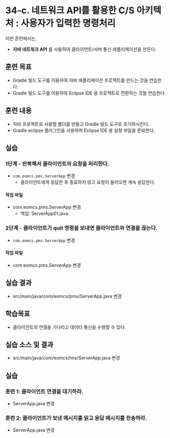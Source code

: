 # 34-c. 네트워크 API를 활용한 C/S 아키텍처 : 사용자가 입력한 명령처리

이번 훈련에서는,
- **자바 네트워크 API** 를 사용하여 클라이언트/서버 통신 애플리케이션을 만든다.

## 훈련 목표
- Gradle 빌드 도구를 이용하여 자바 애플리케이션 프로젝트를 만드는 것을 연습한다.
- Gradle 빌드 도구를 이용하여 Eclipse IDE 용 프로젝트로 전환하는 것을 연습한다.

## 훈련 내용
- 자바 프로젝트로 사용할 폴더를 만들고 Gradle 빌드 도구로 초기화시킨다.
- Gradle eclipse 플러그인을 사용하여 Eclipse IDE 용 설정 파일을 준비한다.


## 실습

### 1단계 - 반복해서 클라이언트의 요청을 처리한다.

- `com.eomcs.pms.ServerApp` 변경
  - 클라이언트에게 응답한 후 종료하지 않고 요청이 들어오면 계속 응답한다.

#### 작업 파일
- com.eomcs.pms.ServerApp 변경
  - 백업: ServerApp01.java

### 2단계 - 클라이언트가 quit 명령을 보내면 클라이언트와 연결을 끊는다.

- `com.eomcs.pms.ServerApp` 변경

#### 작업 파일
- com.eomcs.pms.ServerApp 변경


## 실습 결과
- src/main/java/com/eomcs/pms/ServerApp.java 변경






## 학습목표

- 클라이언트의 연결을 기다리고 데이터 통신을 수행할 수 있다.

## 실습 소스 및 결과

- src/main/java/com/eomcs/lms/ServerApp.java 변경

## 실습  

### 훈련 1: 클라이언트 연결을 대기하라.

- ServerApp.java 변경

### 훈련 2: 클라이언트가 보낸 메시지를 읽고 응답 메시지를 전송하라.

- ServerApp.java 변경
